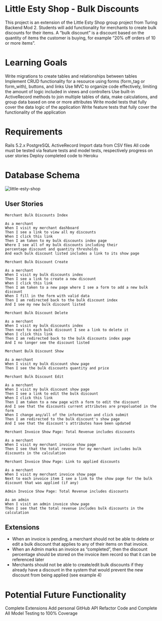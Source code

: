 # Little Esty Shop - Bulk Discounts
This project is an extension of the Little Esty Shop group project from Turing Backend Mod 2. Students will add functionality for merchants to create bulk discounts for their items. A “bulk discount” is a discount based on the quantity of items the customer is buying, for example “20% off orders of 10 or more items”.

# Learning Goals
Write migrations to create tables and relationships between tables
Implement CRUD functionality for a resource using forms (form_tag or form_with), buttons, and links
Use MVC to organize code effectively, limiting the amount of logic included in views and controllers
Use built-in ActiveRecord methods to join multiple tables of data, make calculations, and group data based on one or more attributes
Write model tests that fully cover the data logic of the application
Write feature tests that fully cover the functionality of the application

# Requirements
Rails 5.2.x
PostgreSQL
ActiveRecord
Import data from CSV files
All code must be tested via feature tests and model tests, respectively progress on user stories
Deploy completed code to Heroku

# Database Schema
<img src="https://user-images.githubusercontent.com/69832134/105249742-d3d0c180-5b35-11eb-9151-d72c130586d0.png" alt="little-esty-shop">

## User Stories

``` 
Merchant Bulk Discounts Index

As a merchant
When I visit my merchant dashboard
Then I see a link to view all my discounts
When I click this link
Then I am taken to my bulk discounts index page
Where I see all of my bulk discounts including their
percentage discount and quantity thresholds
And each bulk discount listed includes a link to its show page
```

``` 
Merchant Bulk Discount Create

As a merchant
When I visit my bulk discounts index
Then I see a link to create a new discount
When I click this link
Then I am taken to a new page where I see a form to add a new bulk discount
When I fill in the form with valid data
Then I am redirected back to the bulk discount index
And I see my new bulk discount listed
```

```
Merchant Bulk Discount Delete

As a merchant
When I visit my bulk discounts index
Then next to each bulk discount I see a link to delete it
When I click this link
Then I am redirected back to the bulk discounts index page
And I no longer see the discount listed
```

```
Merchant Bulk Discount Show

As a merchant
When I visit my bulk discount show page
Then I see the bulk discounts quantity and price
```

```
Merchant Bulk Discount Edit

As a merchant
When I visit my bulk discount show page
Then I see a link to edit the bulk discount
When I click this link
Then I am taken to a new page with a form to edit the discount
And I see that the discounts current attributes are prepoluated in the form
When I change any/all of the information and click submit
Then I am redirected to the bulk discount's show page
And I see that the discount's attributes have been updated
```

```
Merchant Invoice Show Page: Total Revenue includes discounts

As a merchant
When I visit my merchant invoice show page
Then I see that the total revenue for my merchant includes bulk discounts in the calculation
```

```
Merchant Invoice Show Page: Link to applied discounts

As a merchant
When I visit my merchant invoice show page
Next to each invoice item I see a link to the show page for the bulk discount that was applied (if any)
```

```
Admin Invoice Show Page: Total Revenue includes discounts

As an admin
When I visit an admin invoice show page
Then I see that the total revenue includes bulk discounts in the calculation
```

## Extensions
  - When an invoice is pending, a merchant should not be able to delete or edit a bulk discount that applies to any of their items on that invoice.
  - When an Admin marks an invoice as “completed”, then the discount percentage should be stored on the invoice item record so that it can be referenced later
  - Merchants should not be able to create/edit bulk discounts if they already have a discount in the system that would prevent the new discount from being applied (see example 4)

# Potential Future Functionality
Complete Extensions
Add personal GitHub API
Refactor Code and Complete All Model Testing to 100% Coverage
